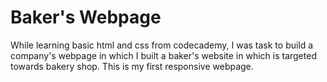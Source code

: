 # Baker's Webpage

While learning basic html and css from codecademy, I was task to build a company's webpage in which I built a baker's website in which is targeted towards bakery shop. This is my first responsive webpage. 
